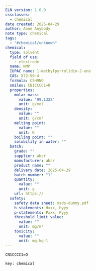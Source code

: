```yaml
---
ELN version: 1.0.0
cssclasses:
  - chemical
date created: 2025-04-29
author: Anne Anybody
note type: chemical
tags:
  - "#chemical/unknown"
chemical:
  type: solvent
  field of use:
    - electrode
  name: NMP
  IUPAC name: 1-methylpyrrolidin-2-one
  CAS: 872-50-4
  formula: C5H9NO
  smiles: CN1CCCC1=O
  properties:
    molar mass:
      value: "99.1322"
      unit: g/mol
    density:
      value: ""
      unit: g/cm³
    melting point:
      value: ""
      unit: K
    boiling point: ""
    solubility in water: ""
  batch:
    grade: ""
    supplier: abcr
    manufacturer: abcr
    product name: ""
    delivery date: 2025-04-29
    batch number: "1"
    quantity:
      value: ""
      unit: g
    url: https://
  safety:
    safety data sheet: msds-dummy.pdf
    h-statements: Hxxx, Hyyy
    p-statements: Pxxx, Pyyy
    threshold limit value:
      value: ""
      unit: mg/m³
    toxicity:
      value: ""
      unit: mg·kg−1
---
```


```smiles
CN1CCCC1=O
```

```eln-properties
key: chemical
```

```chem-links

```
